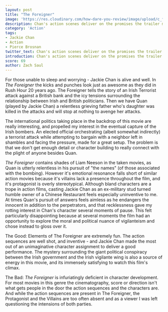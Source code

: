 ```yaml
---
layout: post
title: "The Foreigner"
image: 'https://res.cloudinary.com/how-dare-you-review/image/upload/c_fill,h_399,w_760/v1529129309/Jackie-Chan-The-Foreigner-Exclusive-Report-Kung-Fu-Kingdom-770x472.jpg'
description: Chan's action scenes deliver on the promises the trailer makes - sadly the movie around him didn't.  
category: 'Action'
tags: 
- Jackie Chan
- Action
- Pierce Brosnan
twitter_text: Chan's action scenes deliver on the promises the trailer makes - sadly the movie around him didn't.   
introduction: Chan's action scenes deliver on the promises the trailer makes - sadly the movie around him didn't.
score: 69
author: Zach Saul  
---
```


For those unable to sleep and worrying - Jackie Chan is alive and well. In *The Foreigner* the kicks and punches look just as awesome as they did in Rush Hour 20 years ago. The Foreigner tells the story of an Irish Terrorist attack against a British bank and the icy tensions surrounding the relationship between Irish and British politicians.  Then we have Quan (played by Jackie Chan) a relentless grieving father who's daughter was killed in the attacks and will stop at nothing to avenge her attacks.

The international politics taking place in the backdrop of this movie are really interesting, and propelled my interest in the eventual capture of the Irish bombers. An elected official orchestrating (albeit somewhat indirectly) a terrorist attack while attempting to bargain with a neighbor left in shambles and facing the pressure, made for a great setup. The problem is that we don't get enough detail or character building to really connect with the plight of anyone besides Quan.

*The Foreigner* contains shades of Liam Neeson in the taken movies, as Quan is utterly relentless in his pursuit of "the names" (of those associated with the bombing). However it's emotional resonance falls short of similar action movies because it's villains lack a presence throughout the film, and it's protagonist is overly stereotypical. Although bland characters are a trope in action films, casting Jackie Chan as an ex-military stud turned humble owner of a Chinese Restaurant feels especially uninventive to me. At times Quan's pursuit of answers feels aimless as he endangers the innocent in addition to the perpetrators, and that recklessness gave my rotting interest in Chan's character several moments of pause. This felt particularly disappointing because at several moments the film had an opportunity to explore the moral and political nuance of vigilanteism and chose instead to gloss over it.

The Good: Elements of The Foreigner are extremely fun. The action sequences are well shot, and inventive - and Jackie Chan made the most out of an unimaginative character assignment to deliver a good performance. The mystery surrounding the giant political conspiracy between the Irish government and the Irish vigilante wing is also a source of energy in this movie, and its immensely satisfying to watch this film's climax.

The Bad: *The Foreigner* is infuriatingly deficient in character development. For most movies in this genre the cinematography, score or direction isn't what gets people in the door the action sequences and the characters are. And while the action sequences are present in The Foreigner, the Protagonist and the Villains are too often absent and as a viewer I was left questioning the intensions of both parties.   